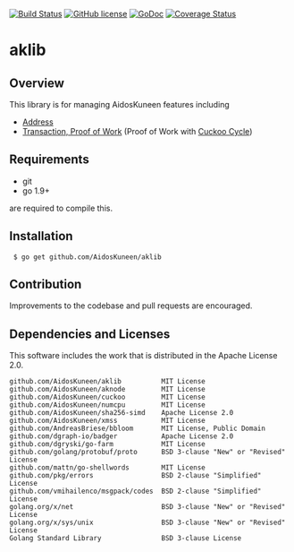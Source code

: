 [![Build Status](https://travis-ci.org/AidosKuneen/aklib.svg?branch=master)](https://travis-ci.org/AidosKuneen/aklib)
[![GitHub license](https://img.shields.io/badge/license-MIT-blue.svg)](https://raw.githubusercontent.com/AidosKuneen/aklib/LICENSE)
[![GoDoc](https://godoc.org/github.com/AidosKuneen/aklib?status.svg)](https://godoc.org/github.com/AidosKuneen/aklib)
[![Coverage Status](https://coveralls.io/repos/github/AidosKuneen/aklib/badge.svg?branch=master)](https://coveralls.io/github/AidosKuneen/aklib?branch=master)

# aklib 

## Overview

This  library is for managing AidosKuneen features including

* [Address](https://github.com/AidosKuneen/aklib/tree/master/address)
* [Transaction, Proof of Work](https://github.com/AidosKuneen/aklib/tree/master/tx)
 (Proof of Work with [Cuckoo Cycle](https://github.com/AidosKuneen/cuckoo))

## Requirements

* git
* go 1.9+

are required to compile this.

## Installation

     $ go get github.com/AidosKuneen/aklib


## Contribution
Improvements to the codebase and pull requests are encouraged.


## Dependencies and Licenses

This software includes the work that is distributed in the Apache License 2.0.

```
github.com/AidosKuneen/aklib          MIT License
github.com/AidosKuneen/aknode         MIT License
github.com/AidosKuneen/cuckoo         MIT License
github.com/AidosKuneen/numcpu         MIT License
github.com/AidosKuneen/sha256-simd    Apache License 2.0
github.com/AidosKuneen/xmss           MIT License
github.com/AndreasBriese/bbloom       MIT License, Public Domain
github.com/dgraph-io/badger           Apache License 2.0
github.com/dgryski/go-farm            MIT License
github.com/golang/protobuf/proto      BSD 3-clause "New" or "Revised" License
github.com/mattn/go-shellwords        MIT License
github.com/pkg/errors                 BSD 2-clause "Simplified" License
github.com/vmihailenco/msgpack/codes  BSD 2-clause "Simplified" License
golang.org/x/net                      BSD 3-clause "New" or "Revised" License
golang.org/x/sys/unix                 BSD 3-clause "New" or "Revised" License
Golang Standard Library               BSD 3-clause License
```